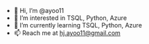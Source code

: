 - 👋 Hi, I’m @ayoo11
- 👀 I’m interested in TSQL, Python, Azure
- 🌱 I’m currently learning TSQL, Python, Azure
- 📫 Reach me at hj.ayoo11@gmail.com

<!---
ayoo11/ayoo11 is a ✨ special ✨ repository because its `README.md` (this file) appears on your GitHub profile.
You can click the Preview link to take a look at your changes.
--->
